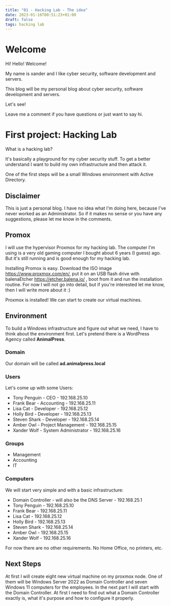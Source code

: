 ```yaml
---
title: "01 - Hacking Lab - The idea"
date: 2023-01-16T00:51:23+01:00
draft: false
tags: hacking lab
---
```


# Welcome

Hi! Hello! Welcome!

My name is xander and I like cyber security, software development and servers.

This blog will be my personal blog about cyber security, software development and servers. 

Let's see!

Leave me a comment if you have questions or just want to say hi.

# First project: Hacking Lab

What is a hacking lab?

It's basically a playground for my cyber security stuff. To get a better understand I want to build my own infrastructure and then attack it.

One of the first steps will be a small Windows environment with Active Directory.

## Disclaimer
This is just a personal blog. I have no idea what I'm doing here, because I've never worked as an Administrator. So if it makes no sense or you have any suggestions, please let me know in the comments.

## Promox

I will use the hypervisor Proxmox for my hacking lab. The computer I'm using is a very old gaming computer I bought about 6 years (I guess) ago. But it's still running and is good enough for my hacking lab. 

Installing Promox is easy. Download the ISO image https://www.proxmox.com/en/, put it on an USB flash drive with balenaEtcher https://etcher.balena.io/ , boot from it and run the installation routine. For now I will not go into detail, but if you're interested let me know, then I will write more about it :)

Proxmox is installed! We can start to create our virtual machines.

## Environment

To build a Windows infrastructure and figure out what we need, I have to think about the environment first. Let's pretend there is a WordPress Agency called **AnimalPress**.

### Domain
Our domain will be called **ad.animalpress.local**

### Users

Let's come up with some Users:

- Tony Penguin - CEO - 192.168.25.10
- Frank Bear - Accounting - 192.168.25.11
- Lisa Cat - Developer - 192.168.25.12
- Holly Bird - Developer - 192.168.25.13
- Steven Shark - Developer - 192.168.25.14
- Amber Owl - Project Management - 192.168.25.15
- Xander Wolf - System Administrator - 192.168.25.16

### Groups

- Management
- Accounting
- IT

### Computers

We will start very simple and with a basic infrastructure:

- Domain Controller - will also be the DNS Server - 192.168.25.1
- Tony Penguin - 192.168.25.10
- Frank Bear - 192.168.25.11
- Lisa Cat - 192.168.25.12
- Holly Bird - 192.168.25.13
- Steven Shark - 192.168.25.14
- Amber Owl - 192.168.25.15
- Xander Wolf - 192.168.25.16

For now there are no other requirements. No Home Office, no printers, etc.

## Next Steps
At first I will create eight new virtual machine on my proxmox node. One of them will be Windows Server 2022 as Domain Controller and seven Windows 11 computers for the employees. In the next part I will start with the Domain Controller. At first I need to find out what a Domain Controller exactly is, what it's purpose and how to configure it properly.